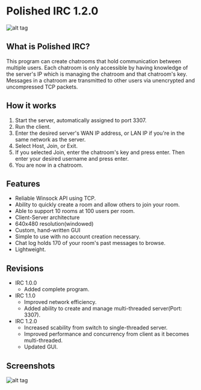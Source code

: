 Polished IRC 1.2.0
===

![alt tag](http://oi60.tinypic.com/5zfprn.jpg)


## What is Polished IRC?

This program can create chatrooms that hold communication between multiple users. Each chatroom is only accessible by having knowledge of the server's IP which is managing the chatroom and that chatroom's key. Messages in a chatroom are transmitted
to other users via unencrypted and uncompressed TCP packets.

## How it works

1. Start the server, automatically assigned to port 3307. 
2. Run the client. 
3. Enter the desired server's WAN IP address, or LAN IP if you're in the same network as the server. 
4. Select Host, Join, or Exit.
5. If you selected Join, enter the chatroom's key and press enter. Then enter your desired username and press enter.
6. You are now in a chatroom.

## Features

* Reliable Winsock API using TCP.
* Ability to quickly create a room and allow others to join your room.
* Able to support 10 rooms at 100 users per room.
* Client-Server architecture
* 640x480 resolution(windowed)
* Custom, hand-written GUI
* Simple to use with no account creation necessary.
* Chat log holds 170 of your room's past messages to browse.
* Lightweight. 

## Revisions

* IRC 1.0.0
  * Added complete program.
* IRC 1.1.0
  * Improved network efficiency.
  * Added ability to create and manage multi-threaded server(Port: 3307).
* IRC 1.2.0
  * Increased scability from switch to single-threaded server.
  * Improved performance and concurrency from client as it becomes multi-threaded.
  * Updated GUI.

## Screenshots

![alt tag](http://oi62.tinypic.com/2u5gjgy.jpg)
